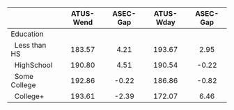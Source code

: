 
|                      |    ATUS-Wend |     ASEC-Gap |    ATUS-Wday |     ASEC-Gap |
| -------------------- | :----------: | :----------: | :----------: | :----------: |
| Education            |              |              |              |              |
| &nbsp;&nbsp;Less than HS |       183.57 |         4.21 |       193.67 |         2.95 |
| &nbsp;&nbsp;HighSchool |       190.80 |         4.51 |       190.54 |        -0.22 |
| &nbsp;&nbsp;Some College |       192.86 |        -0.22 |       186.86 |        -0.82 |
| &nbsp;&nbsp;College+ |       193.61 |        -2.39 |       172.07 |         6.46 |

